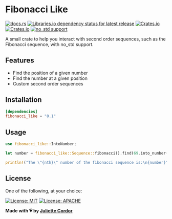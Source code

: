 # Fibonacci Like

[![docs.rs](https://img.shields.io/docsrs/fibonacci-like)](https://docs.rs/fibonacci-like)
[![Libraries.io dependency status for latest release](https://img.shields.io/librariesio/release/cargo/fibonacci-like)](/Cargo.toml)
[![Crates.io](https://img.shields.io/crates/v/fibonacci-like)](https://crates.io/crates/fibonacci-like)
[![Crates.io](https://img.shields.io/crates/d/fibonacci-like)](https://crates.io/crates/fibonacci-like)
[![no_std support](https://img.shields.io/badge/no__std-supported-green)](/src/lib.rs)

A small crate to help you interact with second order sequences, such as the Fibonacci sequence, with no_std support.

## Features

- Find the position of a given number
- Find the number at a given position
- Custom second order sequences

## Installation

```toml
[dependencies]
fibonacci_like = "0.1"
```

## Usage

```rust
use fibonacci_like::IntoNumber;

let number = fibonacci_like::Sequence::fibonacci().find(69.into_number());

println!("The \"{nth}\" number of the fibonacci sequence is:\n{number}");
```

## License

One of the following, at your choice:

[![License: MIT](https://img.shields.io/badge/License-MIT-yellow.svg)](https://opensource.org/licenses/MIT)
[![License: APACHE](https://img.shields.io/badge/License-APACHE-green.svg)](https://opensource.org/licenses/APACHE)

**Made with 💗 by [Juliette Cordor](https://github.com/jewlexx)**
